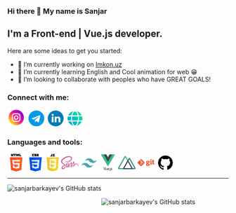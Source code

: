 ### Hi there 👋 My name is Sanjar

## I'm a Front-end | Vue.js developer.

Here are some ideas to get you started:

- 🔭 I’m currently working on [Imkon.uz](https://imkon.uz)
- 🌱 I’m currently learning English and Cool animation for web 😁
- 👯 I’m looking to collaborate with peoples who have GREAT GOALS!

[//]: # (- ⚡ Fun fact: )


### Connect with me:
[<img width="40" src="img/socials/instagram.png" target="_blank" style="margin-right: 4px" />](https://www.instagram.com/barakayevsanjar/)
[<img width="36" src="img/socials/telegram.png" target="_blank" style="margin-right: 4px" />](https://t.me/sanjarbarakayev)
[<img width="36" src="img/socials/linkedin.png" target="_blank" style="margin-right: 4px" />](https://www.linkedin.com/in/sanjarbarakayev/)
[<img width="36" src="img/socials/web.png" target="_blank" />](https://https://sanjarbarakayev.uz)
<!-- [<img width="36" src="img/twitter.png" />](https) -->

### Languages and tools:
<div style="display: flex; align-items: center; gap: 4px">
<img width="40" src="img/tools/html-5.png" alt="html5" />
<img width="40" src="img/tools/css-3.png" alt="html5" />
<img width="30" src="img/tools/js.jpg" alt="html5" />
<img width="40" src="img/tools/sass.png" alt="html5" />
<img width="40" src="img/tools/tailwind.png" alt="html5" />
<img width="38" src="img/tools/vuejs.png" alt="html5" />
<img width="40" src="img/tools/nuxt-dot-js.png" alt="html5" />
<img width="40" src="img/tools/git.png" alt="html5" />
<img width="40" src="img/tools/github.png" alt="html5" />
</div>

---

<img style="margin-bottom: 20px;" align="left" alt="sanjarbarkayev's GitHub stats" src="https://github-readme-stats.vercel.app/api?username=sanjarbarakayev&show_icons=true&hide_bordesr=true&theme=dracula" />
<p>&nbsp;</p>
<img align="left" alt="sanjarbarkayev's GitHub stats" src="https://github-readme-stats.vercel.app/api/top-langs/?username=mustafacagri&layout=compact" />